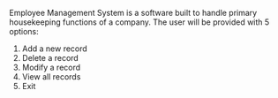Employee Management System is a software built to handle primary housekeeping functions of a company.
The user will be provided with 5 options:
  1. Add a new record
  2. Delete a record
  4. Modify a record
  5. View all records
  6. Exit
